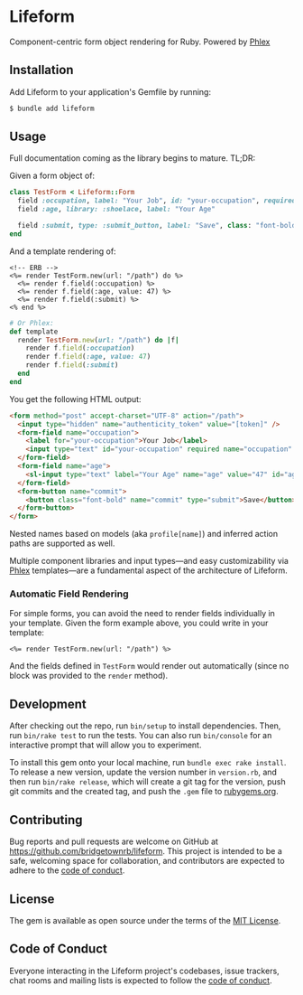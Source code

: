 # Lifeform

Component-centric form object rendering for Ruby. Powered by [Phlex](https://www.phlex.fun)

## Installation

Add Lifeform to your application's Gemfile by running:

```sh
$ bundle add lifeform
```

## Usage

Full documentation coming as the library begins to mature. TL;DR:

Given a form object of:

```rb
class TestForm < Lifeform::Form
  field :occupation, label: "Your Job", id: "your-occupation", required: true
  field :age, library: :shoelace, label: "Your Age"

  field :submit, type: :submit_button, label: "Save", class: "font-bold"
end
```

And a template rendering of:

```erb
<!-- ERB -->
<%= render TestForm.new(url: "/path") do %>
  <%= render f.field(:occupation) %>
  <%= render f.field(:age, value: 47) %>
  <%= render f.field(:submit) %>
<% end %>
```

```rb
# Or Phlex:
def template
  render TestForm.new(url: "/path") do |f|
    render f.field(:occupation)
    render f.field(:age, value: 47)
    render f.field(:submit)
  end
end
```

You get the following HTML output:

```html
<form method="post" accept-charset="UTF-8" action="/path">
  <input type="hidden" name="authenticity_token" value="[token]" />
  <form-field name="occupation">
    <label for="your-occupation">Your Job</label>
    <input type="text" id="your-occupation" required name="occupation" />
  </form-field>
  <form-field name="age">
    <sl-input type="text" label="Your Age" name="age" value="47" id="age"></sl-input>
  </form-field>
  <form-button name="commit">
    <button class="font-bold" name="commit" type="submit">Save</button>
  </form-button>
</form>
```

Nested names based on models (aka `profile[name]`) and inferred action paths are supported as well.

Multiple component libraries and input types—and easy customizability via [Phlex](https://github.com/joeldrapper/phlex) templates—are a fundamental aspect of the architecture of Lifeform.

### Automatic Field Rendering

For simple forms, you can avoid the need to render fields individually in your template. Given the form example above, you could write in your template:

```erb
<%= render TestForm.new(url: "/path") %>
```

And the fields defined in `TestForm` would render out automatically (since no block was provided to the `render` method).

## Development

After checking out the repo, run `bin/setup` to install dependencies. Then, run `bin/rake test` to run the tests. You can also run `bin/console` for an interactive prompt that will allow you to experiment.

To install this gem onto your local machine, run `bundle exec rake install`. To release a new version, update the version number in `version.rb`, and then run `bin/rake release`, which will create a git tag for the version, push git commits and the created tag, and push the `.gem` file to [rubygems.org](https://rubygems.org).

## Contributing

Bug reports and pull requests are welcome on GitHub at https://github.com/bridgetownrb/lifeform. This project is intended to be a safe, welcoming space for collaboration, and contributors are expected to adhere to the [code of conduct](https://github.com/bridgetownrb/lifeform/blob/main/CODE_OF_CONDUCT.md).

## License

The gem is available as open source under the terms of the [MIT License](https://opensource.org/licenses/MIT).

## Code of Conduct

Everyone interacting in the Lifeform project's codebases, issue trackers, chat rooms and mailing lists is expected to follow the [code of conduct](https://github.com/bridgetownrb/lifeform/blob/main/CODE_OF_CONDUCT.md).

